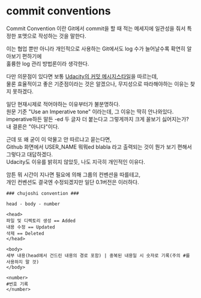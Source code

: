 # commit conventions

Commit Convention 이란 Git에서 commit을 할 때 적는 메세지에 일관성을 줘서 특정한 포맷으로 작성하는 것을 말한다.

이는 협업 뿐만 아니라 개인적으로 사용하는 Git에서도 log 수가 늘어날수록 확연히 알아보기 편하기에  
훌륭한 log 관리 방법론이라 생각한다.

다만 의문점이 있다면 보통 [Udacity의 커밋 메시지스타일](https://udacity.github.io/git-styleguide/)을 따르는데,  
물론 효율적이고 좋은 기준점이라는 것은 알겠으나, 무지성으로 따라해야하는 이유는 찾지 못하겠다.

일단 현재시제로 적어야하는 이유부터가 불분명하다.  
원문 기준 "Use an Imperative tone" 이라는데, 그 이유는 딱히 안나와있다.  
imperative하든 말든 -ed 두 글자 더 붙는다고 그렇게까지 크게 꼴보기 싫어지는가?  
내 결론은 "아니다"이다.

근데 또 왜 굳이 이 악물고 안 따르냐고 묻는다면,  
Github 화면에서 USER\_NAME 뭐뭐ed blabla 라고 출력되는 것이 뭔가 보기 편해서 그렇다고 대답하겠다.  
Udacity도 이유를 밝히지 않았듯, 나도 지극히 개인적인 이유다.

암튼 뭐 시간이 지나면 필요에 의해 그룹의 컨벤션을 따를테고,  
개인 컨벤션도 결국엔 수정되겠지만 일단 0.1버전은 이러하다.

```
### chujoshi convention ###

head - body - number

<head>
파일 및 디렉토리 생성 == Added
내용 수정 == Updated
삭제 == Deleted
</head>

<body>
세부 내용(head에서 건드린 내용의 경로 포함) | 중복된 내용일 시 숫자로 기록(주의 #를 사용하지 말 것)
</body>

<number>
#번호 기록
</number>
```
